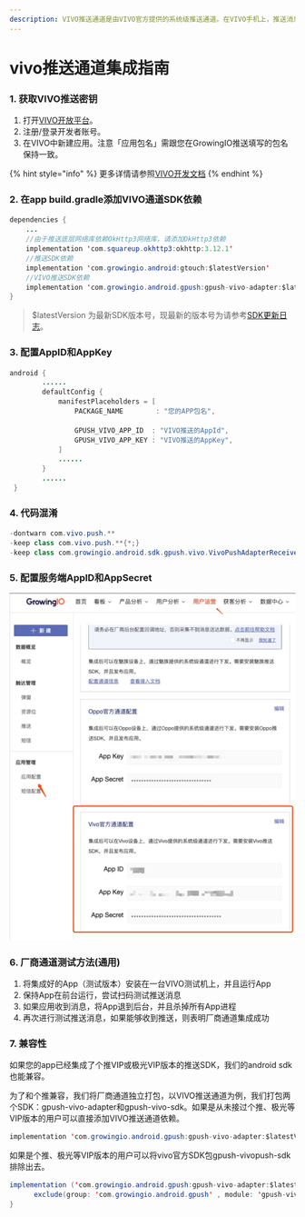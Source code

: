 ```yaml
---
description: VIVO推送通道是由VIVO官方提供的系统级推送通道。在VIVO手机上，推送消息能够通过VIVO的系统通道抵达终端，并且无需打开应用就能够收到推送。
---
```


# vivo推送通道集成指南

### 1. 获取VIVO推送密钥

1. 打开[VIVO开放平台](https://dev.vivo.com.cn/home)。
2. 注册/登录开发者账号。
3. 在VIVO中新建应用。注意「应用包名」需跟您在GrowingIO推送填写的包名保持一致。

{% hint style="info" %}
更多详情请参照[VIVO开发文档](https://dev.vivo.com.cn/documentCenter/doc/233)
{% endhint %}

### 2. 在app build.gradle添加VIVO通道SDK依赖

```java
dependencies {
    ...
    //由于推送底层网络库依赖OkHttp3网络库，请添加OkHttp3依赖
    implementation 'com.squareup.okhttp3:okhttp:3.12.1'
    //推送SDK依赖
    implementation 'com.growingio.android:gtouch:$latestVersion'
    //VIVO推送SDK依赖
    implementation 'com.growingio.android.gpush:gpush-vivo-adapter:$latestVersion'
}
```

> $latestVersion 为最新SDK版本号，现最新的版本号为请参考[SDK更新日志](../integrations/changelog.md)。

### 3. 配置AppID和AppKey

```java
android {
        ......
        defaultConfig {
            manifestPlaceholders = [
                PACKAGE_NAME        : "您的APP包名",

                GPUSH_VIVO_APP_ID  : "VIVO推送的AppId",
                GPUSH_VIVO_APP_KEY : "VIVO推送的AppKey",
            ]
            ......
        }
        ......
 }
```

### 4. 代码混淆

```java
-dontwarn com.vivo.push.**
-keep class com.vivo.push.**{*;}
-keep class com.growingio.android.sdk.gpush.vivo.VivoPushAdapterReceiver{*;}
```

### 5. 配置服务端AppID和AppSecret

![](../../.gitbook/assets/image%20%2847%29.png)



### 6. 厂商通道测试方法\(通用\)

1. 将集成好的App（测试版本）安装在一台VIVO测试机上，并且运行App
2. 保持App在前台运行，尝试扫码测试推送消息
3. 如果应用收到消息，将App退到后台，并且杀掉所有App进程
4. 再次进行测试推送消息，如果能够收到推送，则表明厂商通道集成成功

### 7. 兼容性

如果您的app已经集成了个推VIP或极光VIP版本的推送SDK，我们的android sdk也能兼容。

为了和个推兼容，我们将厂商通道独立打包，以VIVO推送通道为例，我们打包两个SDK：gpush-vivo-adapter和gpush-vivo-sdk。如果是从未接过个推、极光等VIP版本的用户可以直接添加VIVO推送通道依赖。

```java
implementation 'com.growingio.android.gpush:gpush-vivo-adapter:$latestVersion'
```

如果是个推、极光等VIP版本的用户可以将vivo官方SDK包gpush-vivopush-sdk 排除出去。

```java
implementation ('com.growingio.android.gpush:gpush-vivo-adapter:$latestVersion'){
      exclude(group: 'com.growingio.android.gpush' , module: 'gpush-vivo-sdk')
}
```



